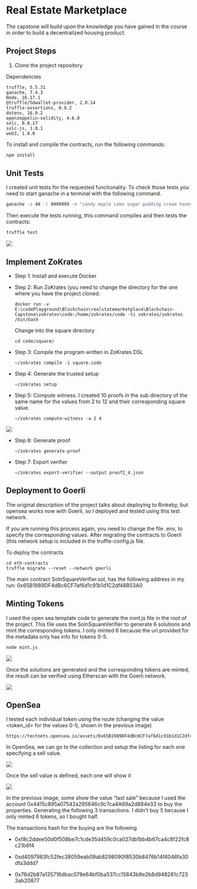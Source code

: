 Real Estate Marketplace
=======================

The capstone will build upon the knowledge you have gained in the course in
order to build a decentralized housing product.

Project Steps
-------------

1.  Clone the project repository

Dependencies

~~~~~~~~~~~~~~~~~~~~~~~~~~~~~~~~~~~~~~~~~~~~~~~~~~~~~~~~~~~~~~~~~~~~~~~~~~~~~~~~
truffle, 5.5.31
ganache, 7.4.3
Node, 16.17.1
@truffle/hdwallet-provider, 2.0.14
truffle-assertions, 0.9.2
dotenv, 16.0.2
openzeppelin-solidity, 4.6.0
solc, 0.8.17
solc-js, 1.0.1
web3, 1.8.0
~~~~~~~~~~~~~~~~~~~~~~~~~~~~~~~~~~~~~~~~~~~~~~~~~~~~~~~~~~~~~~~~~~~~~~~~~~~~~~~~

To install and compile the contracts, run the following commands:

~~~~~~~~~~~~~~~~~~~~~~~~~~~~~~~~~~~~~~~~~~~~~~~~~~~~~~~~~~~~~~~~~~~~~~~~~~~ bash
npm install
~~~~~~~~~~~~~~~~~~~~~~~~~~~~~~~~~~~~~~~~~~~~~~~~~~~~~~~~~~~~~~~~~~~~~~~~~~~~~~~~

Unit Tests
--------------------

I created unit tests for the requested functionality. To check those tests you
need to start ganache in a terminal with the following command.

~~~~~~~~~~~~~~~~~~~~~~~~~~~~~~~~~~~~~~~~~~~~~~~~~~~~~~~~~~~~~~~~~~~~~~~~~~~ bash
ganache -a 40 -l 9999999 -m "candy maple cake sugar pudding cream honey rich smooth crumble sweet treat"
~~~~~~~~~~~~~~~~~~~~~~~~~~~~~~~~~~~~~~~~~~~~~~~~~~~~~~~~~~~~~~~~~~~~~~~~~~~~~~~~

Then execute the tests running, this command compiles and then tests the
contracts:

~~~~~~~~~~~~~~~~~~~~~~~~~~~~~~~~~~~~~~~~~~~~~~~~~~~~~~~~~~~~~~~~~~~~~~~~~~~ bash
truffle test
~~~~~~~~~~~~~~~~~~~~~~~~~~~~~~~~~~~~~~~~~~~~~~~~~~~~~~~~~~~~~~~~~~~~~~~~~~~~~~~~

![](images/UnitTesting.jpg)

Implement ZoKrates
------------------

-   Step 1: Install and execute Docker

-   Step 2: Run ZoKrates (you need to change the directory for the one where you
    have the project cloned.

    ~~~~~~~~~~~~~~~~~~~~~~~~~~~~~~~~~~~~~~~~~~~~~~~~~~~~~~~~~~~~~~~~~~~~~~~~~~~~
    docker run -v E:\codePlayground\Blockchain\realstatemarketplace\Blockchain-Capstone\zokrates\code:/home/zokrates/code -ti zokrates/zokrates /bin/bash
    ~~~~~~~~~~~~~~~~~~~~~~~~~~~~~~~~~~~~~~~~~~~~~~~~~~~~~~~~~~~~~~~~~~~~~~~~~~~~

    Change into the square directory

    ~~~~~~~~~~~~~~~~~~~~~~~~~~~~~~~~~~~~~~~~~~~~~~~~~~~~~~~~~~~~~~~~~~~~~~~~~~~~
    cd code/square/
    ~~~~~~~~~~~~~~~~~~~~~~~~~~~~~~~~~~~~~~~~~~~~~~~~~~~~~~~~~~~~~~~~~~~~~~~~~~~~

-   Step 3: Compile the program written in ZoKrates DSL

    ~~~~~~~~~~~~~~~~~~~~~~~~~~~~~~~~~~~~~~~~~~~~~~~~~~~~~~~~~~~~~~~~~~~~~~~~~~~~
    ~/zokrates compile -i square.code
    ~~~~~~~~~~~~~~~~~~~~~~~~~~~~~~~~~~~~~~~~~~~~~~~~~~~~~~~~~~~~~~~~~~~~~~~~~~~~

-   Step 4: Generate the trusted setup

    ~~~~~~~~~~~~~~~~~~~~~~~~~~~~~~~~~~~~~~~~~~~~~~~~~~~~~~~~~~~~~~~~~~~~~~~~~~~~
    ~/zokrates setup
    ~~~~~~~~~~~~~~~~~~~~~~~~~~~~~~~~~~~~~~~~~~~~~~~~~~~~~~~~~~~~~~~~~~~~~~~~~~~~

-   Step 5: Compute witness. I created 10 proofs in the sub directory of the
    same name for the values from 2 to 12 and their corresponding square value.

    ~~~~~~~~~~~~~~~~~~~~~~~~~~~~~~~~~~~~~~~~~~~~~~~~~~~~~~~~~~~~~~~~~~~~~~~~~~~~
    ~/zokrates compute-witness -a 2 4
    ~~~~~~~~~~~~~~~~~~~~~~~~~~~~~~~~~~~~~~~~~~~~~~~~~~~~~~~~~~~~~~~~~~~~~~~~~~~~

![](images/proofs.jpg)

-   Step 6: Generate proof

    ~~~~~~~~~~~~~~~~~~~~~~~~~~~~~~~~~~~~~~~~~~~~~~~~~~~~~~~~~~~~~~~~~~~~~~~~~~~~
    ~/zokrates generate-proof
    ~~~~~~~~~~~~~~~~~~~~~~~~~~~~~~~~~~~~~~~~~~~~~~~~~~~~~~~~~~~~~~~~~~~~~~~~~~~~

-   Step 7: Export verifier

    ~~~~~~~~~~~~~~~~~~~~~~~~~~~~~~~~~~~~~~~~~~~~~~~~~~~~~~~~~~~~~~~~~~~~~~~~~~~~
    ~/zokrates export-verifier --output proof2_4.json
    ~~~~~~~~~~~~~~~~~~~~~~~~~~~~~~~~~~~~~~~~~~~~~~~~~~~~~~~~~~~~~~~~~~~~~~~~~~~~

Deployment to Goerli
--------------------

The original description of the project talks about deploying to Rinkeby, but
opensea works now with Goerli, so I deployed and tested using this test network.

If you are running this process again, you need to change the file .env, to
specify the corresponding values. After migrating the contracts to Goerli (this
network setup is included in the truffle-config.js file.

To deploy the contracts

~~~~~~~~~~~~~~~~~~~~~~~~~~~~~~~~~~~~~~~~~~~~~~~~~~~~~~~~~~~~~~~~~~~~~~~~~~~~~~~~
cd eth-contracts
truffle migrate --reset --network goerli
~~~~~~~~~~~~~~~~~~~~~~~~~~~~~~~~~~~~~~~~~~~~~~~~~~~~~~~~~~~~~~~~~~~~~~~~~~~~~~~~

The main contract SolnSquareVerifier.sol, has the following address in my run:
0x65B1989DF4dBc6CF7af6d1c91b1d1C2df48B53A0

Minting Tokens
--------------

I used the open sea template code to generate the mint.js file in the root of
the project. This file uses the SolnSquareVerifier to generate 6 solutions and
mint the corresponding tokens. I only minted 6 because the uri provided for the
metadata only has info for tokens 0-5.

~~~~~~~~~~~~~~~~~~~~~~~~~~~~~~~~~~~~~~~~~~~~~~~~~~~~~~~~~~~~~~~~~~~~~~~~~~~ bash
node mint.js
~~~~~~~~~~~~~~~~~~~~~~~~~~~~~~~~~~~~~~~~~~~~~~~~~~~~~~~~~~~~~~~~~~~~~~~~~~~~~~~~

![](images/NodeMint.jpg)

Once the solutions are generated and the corresponding tokens are minted, the
result can be verified using Etherscan with the Goerli network.

![](images/TokensMinted.jpg)

OpenSea
-------

I tested each individual token using the route (changing the value \<token_id\>
for the values 0-5, shown in the previous image)

~~~~~~~~~~~~~~~~~~~~~~~~~~~~~~~~~~~~~~~~~~~~~~~~~~~~~~~~~~~~~~~~~~~~~~~~~~~~~~~~
https://testnets.opensea.io/assets/0x65B1989DF4dBc6CF7af6d1c91b1d1C2df48B53A0/<token_id>

~~~~~~~~~~~~~~~~~~~~~~~~~~~~~~~~~~~~~~~~~~~~~~~~~~~~~~~~~~~~~~~~~~~~~~~~~~~~~~~~

In OpenSea, we can go to the collection and setup the listing for each one
specifying a sell value.

![](images/CollectionInMarketPlace.jpg)

Once the sell value is defined, each one will show it

![](images/Sales.jpg)

In the previous image, some show the value “last sale” because I used the
account 0x4415c895a07542a295646c9c7ca4A69a2d884e33 to buy the properties.
Generating the following 3 transactions. I didn’t buy 5 because I only minted 6
tokens, so I bought half.

The transactions hash for the buying are the following

-   0xf8c2ddee50d0f508be7c1cde35d459c0ca027db1bb4b67ca4c8f22fc8c21b6f4

-   0xd4097983fc52fec38059eab09ab8298090f8530b8476b14f4046fa30dfa3ddd7

-   0x76d2b87a135716dbac078e64bf0ba537cc15843b9e2b8d948281c7233ab20877
